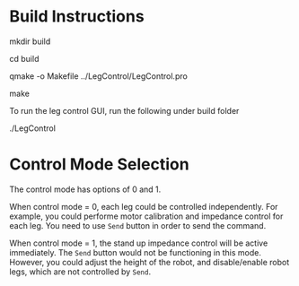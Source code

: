 # Build Instructions

mkdir build

cd build

qmake -o Makefile ../LegControl/LegControl.pro

make

To run the leg control GUI, run the following under build folder

./LegControl

# Control Mode Selection
The control mode has options of 0 and 1.

When control mode = 0, each leg could be controlled independently. For example, you could performe motor calibration and impedance control for each leg. You need to use `Send` button in order to send the command.

When control mode = 1, the stand up impedance control will be active immediately. The `Send` button would not be functioning in this mode. However, you could adjust the height of the robot, and disable/enable robot legs, which are not controlled by `Send`.
